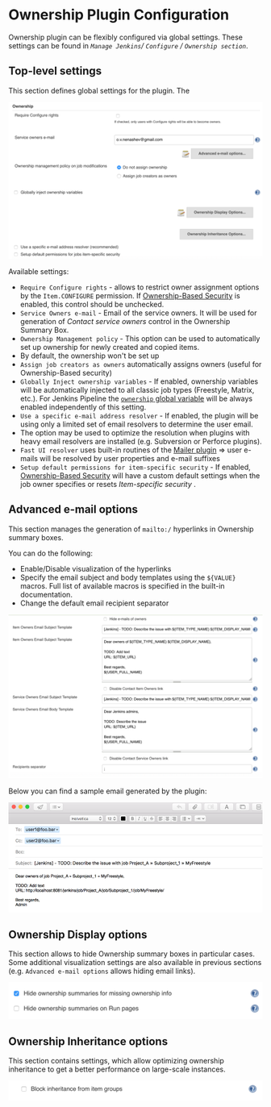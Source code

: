 Ownership Plugin Configuration
=====

Ownership plugin can be flexibly configured via global settings.
These settings can be found in _`Manage Jenkins`/ `Configure` / `Ownership section`_.

## Top-level settings

This section defines global settings for the plugin. 
The

![Top-level settings](images/configuration/topLevel.png)

Available settings:

* `Require Configure rights` - allows to restrict owner assignment options by the `Item.CONFIGURE` permission. 
If [Ownership-Based Security](OwnershipBasedSecurity.md) is enabled, this control should be unchecked.
* `Service Owners e-mail` - Email of the service owners. 
It will be used for generation of _Contact service owners_ control in the Ownership Summary Box.
* `Ownership Management policy` - This option can be used to automatically set up ownership for newly created and copied items.
 * By default, the ownership won't be set up
 * `Assign job creators as owners` automatically assigns owners (useful for Ownership-Based security)
* `Globally Inject ownership variables` - If enabled, 
ownership variables will be automatically injected to all classic job types (Freestyle, Matrix, etc.).
For Jenkins Pipeline the [`ownership` global variable](PipelineIntegration.md) will be always enabled independently of this setting.
* `Use a specific e-mail address resolver` - If enabled,
the plugin will be using only a limited set of email resolvers to determine the user email.
 * The option may be used to optimize the resolution when plugins with heavy email resolvers are installed (e.g. Subversion or Perforce plugins).
 * `Fast UI resolver` uses built-in routines of the [Mailer plugin](https://plugins.jenkins.io/mailer) => user e-mails will be resolved by user properties and e-mail suffixes
* `Setup default permissions for item-specific security` - If enabled, 
 [Ownership-Based Security](OwnershipBasedSecurity.md) will have a custom default settings when the job owner specifies or resets _Item-specific security_ .

## Advanced e-mail options

This section manages the generation of `mailto:/` hyperlinks in Ownership summary boxes.

You can do the following:
* Enable/Disable visualization of the hyperlinks
* Specify the email subject and body templates using the `${VALUE}` macros. 
Full list of available macros is specified in the built-in documentation.
* Change the default email recipient separator

![Email Options](images/configuration/emailOptions.png)

Below you can find a sample email generated by the plugin:

![Email Options](images/generatedEmailTemplate.png)

## Ownership Display options

This section allows to hide Ownership summary boxes in particular cases.
Some additional visualization settings are also available in previous sections (e.g. `Advanced e-mail options` allows hiding email links).

![Display options](images/configuration/displayOptions.png)

## Ownership Inheritance options

This section contains settings, which allow optimizing ownership inheritance to get a better performance on large-scale instances.

![Inheritance options](images/configuration/inheritanceOptions.png)